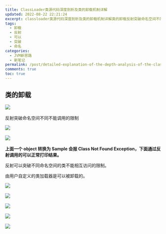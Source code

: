 ```yaml
---
title: ClassLoader类源代码深度剖析及类的卸载机制详解
updated: 2022-08-22 22:21:24
excerpt: classloader类源代码深度剖析及类的卸载机制详解类的卸载​反射突破命名空间不同不能调用的限制​​上面一个object转换为sample会报classnotfoundexception下面通过反射调用的可以正常打印结果。反射可以突破不同命名空间的类不能相互访问的限制。由用户自定义的类加载器是可以被卸载的。​​​​​
tags:
  - 卸载
  - 反射
  - 可以
  - 突破
  - 命名
categories:
  - JVM新思路
  - 新笔记
permalink: /post/detailed-explanation-of-the-depth-analysis-of-the-classloader-class-code-and-the-unloading-mechanism-of-the-class-1pj7jo.html
comments: true
toc: true
---
```

## 类的卸载

![](https://img1.terwergreen.com/api/public/20220822222439.png)​

反射突破命名空间不同不能调用的限制

![](https://img1.terwergreen.com/api/public/20220822224032.png)​

![](https://img1.terwergreen.com/api/public/20220822223920.png)​

**上面一个 object 转换为 Sample 会报 Class Not Found Exception，下面通过反射调用的可以正常打印结果。**

反射可以突破不同命名空间的类不能相互访问的限制。

由用户自定义的类加载器是可以被卸载的。

![](https://img1.terwergreen.com/api/public/20220823003411.png)​

![](https://img1.terwergreen.com/api/public/20220823004518.png)​

![](https://img1.terwergreen.com/api/public/20220823004434.png)​

![](https://img1.terwergreen.com/api/public/20220823004634.png)​

![](https://img1.terwergreen.com/api/public/20220823005001.png)​